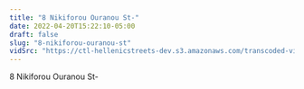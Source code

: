 ```yaml
---
title: "8 Nikiforou Ouranou St-"
date: 2022-04-20T15:22:10-05:00
draft: false
slug: "8-nikiforou-ouranou-st"
vidSrc: "https://ctl-hellenicstreets-dev.s3.amazonaws.com/transcoded-videos/8%20Nikiforou%20Ouranou%20St-.mp4"
---
```


8 Nikiforou Ouranou St-
